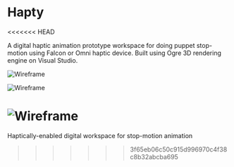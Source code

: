 # Hapty
<<<<<<< HEAD

A digital haptic animation prototype workspace for doing puppet stop-motion using Falcon or Omni haptic device. Built using Ogre 3D rendering engine on Visual Studio. 



![Wireframe](https://cloud.githubusercontent.com/assets/16060989/12142331/29bb32ec-b46f-11e5-88fc-b15418be627c.png)

![Wireframe](https://cloud.githubusercontent.com/assets/16060989/12142335/2cff79d6-b46f-11e5-8320-5c85e80776e4.png)

![Wireframe](https://cloud.githubusercontent.com/assets/16060989/12142338/3287d470-b46f-11e5-9816-aecbfe1e1da4.png)
=======
Haptically-enabled digital workspace for stop-motion animation
>>>>>>> 3f65eb06c50c915d996970c4f38c8b32abcba695
